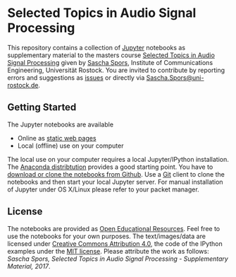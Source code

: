 # Selected Topics in Audio Signal Processing
This repository contains a collection of [Jupyter](https://jupyter.org/) notebooks as
supplementary material to the masters course [Selected Topics in Audio Signal Processing](http://www.int.uni-rostock.de/Ausgewaehlte-Kapitel-der-digit.49.0.html) given by
[Sascha Spors](http://www.int.uni-rostock.de/Staff-Info.23+B6JmNIYXNoPWUxOTliMTNjY2U2MDcyZjJiZTI0YTc4MmFkYTE5NjQzJnR4X2pwc3RhZmZfcGkxJTVCYmFja0lkJTVEPTMmdHhfanBzdGFmZl9waTElNUJzaG93VWlkJTVEPTExMQ__.0.html), Institute of Communications Engineering, Universität Rostock. You are invited to contribute by reporting errors and suggestions as
[issues](https://github.com/spatialaudio/selected-topics-in-audio-signal-processing-lecture/issues)
or directly via [Sascha.Spors@uni-rostock.de](mailto:Sascha.Spors@uni-rostock.de).

## Getting Started

The Jupyter notebooks are available

* Online as [static web pages](http://nbviewer.jupyter.org/github/spatialaudio/selected-topics-in-audio-signal-processing-lecture/blob/master/index.ipynb)
* Local (offline) use on your computer

The local use on your computer requires a local Jupyter/IPython installation. The [Anaconda distribtution](https://www.continuum.io/downloads) provides a good starting point. You have to [download or clone the notebooks from Github](https://github.com/spatialaudio/selected-topics-in-audio-signal-processing-lecture). Use a [Git](http://git-scm.org/) client to clone the notebooks and then start your local Jupyter server. For manual installation of Jupyter under OS X/Linux please refer to your packet manager.


## License
The notebooks are provided as [Open Educational Resources](https://en.wikipedia.org/wiki/Open_educational_resources). Feel free to use the notebooks for your own purposes. The text/images/data are licensed under [Creative Commons Attribution 4.0](https://creativecommons.org/licenses/by/4.0/), the code of the IPython examples under the [MIT license](https://opensource.org/licenses/MIT). Please attribute the work as follows: *Sascha Spors, Selected Topics in Audio Signal Processing - Supplementary Material, 2017*.
